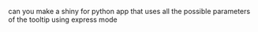 can you make a shiny for python app that uses all the possible parameters of the tooltip using express mode